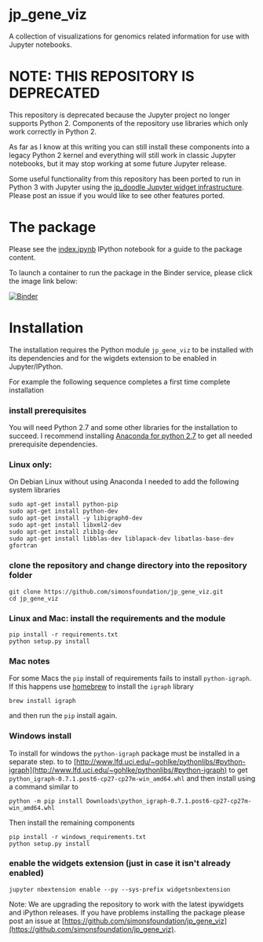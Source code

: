 # jp_gene_viz

A collection of visualizations for genomics related information for use with Jupyter notebooks.

# NOTE: THIS REPOSITORY IS DEPRECATED

This repository is deprecated because the Jupyter project no longer supports Python 2.
Components of the repository use libraries which only work correctly in Python 2.

As far as I know at this writing you can still install these components into a legacy Python 2 kernel
and everything will still work in classic Jupyter notebooks, but it may stop working at some future Jupyter release.

Some useful functionality from this repository has been ported to run in Python 3 with Jupyter using the
<a href="https://github.com/AaronWatters/jp_doodle">jp_doodle Jupyter widget infrastructure</a>.
Please post an issue if you would like to see other features ported.

# The package

Please see the [index.ipynb](index.ipynb) IPython notebook for
a guide to the package content.

To launch a container to run the package in the Binder service, please
click the image link below:

[![Binder](http://mybinder.org/badge.svg)](http://mybinder.org/repo/simonsfoundation/jp_gene_viz)

# Installation

The installation requires the Python module `jp_gene_viz` to be installed with its
dependencies and for the wigdets extension to be enabled in Jupyter/IPython.

For example the following sequence completes a first time complete installation

### install prerequisites

You will need Python 2.7 and some other libraries for the installation
to succeed.  I recommend installing 
[Anaconda for python 2.7](https://www.continuum.io/downloads) to get all
needed prerequisite dependencies.

### Linux only:

On Debian Linux without using Anaconda I needed to add the following system
libraries

```
sudo apt-get install python-pip
sudo apt-get install python-dev
sudo apt-get install -y libigraph0-dev 
sudo apt-get install libxml2-dev
sudo apt-get install zlib1g-dev
sudo apt-get install libblas-dev liblapack-dev libatlas-base-dev gfortran
```

### clone the repository and change directory into the repository folder

```
git clone https://github.com/simonsfoundation/jp_gene_viz.git
cd jp_gene_viz
```

### Linux and Mac: install the requirements and the module
```
pip install -r requirements.txt
python setup.py install
```

### Mac notes

For some Macs the `pip` install of requirements fails to install `python-igraph`.
If this happens use [homebrew](https://brew.sh/) to install the `igraph` library
```
brew install igraph
```
and then run the `pip` install again.

### Windows install

To install for windows the `python-igraph` package must be installed in a separate step.
to to [http://www.lfd.uci.edu/~gohlke/pythonlibs/#python-igraph](http://www.lfd.uci.edu/~gohlke/pythonlibs/#python-igraph) to get
`python_igraph‑0.7.1.post6‑cp27‑cp27m‑win_amd64.whl` and then install using a command
similar to

```
python -m pip install Downloads\python_igraph-0.7.1.post6-cp27-cp27m-win_amd64.whl
```

Then install the remaining components

```
pip install -r windows_requirements.txt 
python setup.py install
```

### enable the widgets extension (just in case it isn't already enabled)
```
jupyter nbextension enable --py --sys-prefix widgetsnbextension
```

Note: We are upgrading the repository to work with the latest ipywidgets and iPython
releases.  If you have problems installing the package please post an issue at
[https://github.com/simonsfoundation/jp_gene_viz](https://github.com/simonsfoundation/jp_gene_viz).
